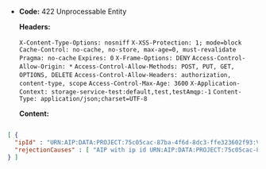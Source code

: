 * **Code:** 422 Unprocessable Entity

  **Headers:**

  `X-Content-Type-Options: nosniff`
  `X-XSS-Protection: 1; mode=block`
  `Cache-Control: no-cache, no-store, max-age=0, must-revalidate`
  `Pragma: no-cache`
  `Expires: 0`
  `X-Frame-Options: DENY`
  `Access-Control-Allow-Origin: *`
  `Access-Control-Allow-Methods: POST, PUT, GET, OPTIONS, DELETE`
  `Access-Control-Allow-Headers: authorization, content-type, scope`
  `Access-Control-Max-Age: 3600`
  `X-Application-Context: storage-service-test:default,test,testAmqp:-1`
  `Content-Type: application/json;charset=UTF-8`

  **Content:**

```json

[ {
  "ipId" : "URN:AIP:DATA:PROJECT:75c05cac-87ba-4f6d-8dc3-ffe323602f93:V1",
  "rejectionCauses" : [ "AIP with ip id URN:AIP:DATA:PROJECT:75c05cac-87ba-4f6d-8dc3-ffe323602f93:V1 already exists" ]
} ]
```

